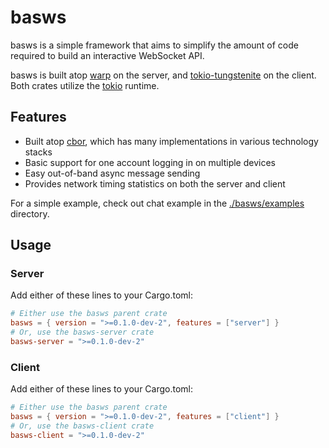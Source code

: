 # basws

basws is a simple framework that aims to simplify the amount of code required to build an interactive WebSocket API.

basws is built atop [warp](https://github.com/seanmonstar/warp) on the server, and [tokio-tungstenite](https://github.com/snapview/tokio-tungstenite) on the client. Both crates utilize the [tokio](https://tokio.rs/) runtime.

## Features

- Built atop [cbor](https://cbor.io/), which has many implementations in various technology stacks
- Basic support for one account logging in on multiple devices
- Easy out-of-band async message sending
- Provides network timing statistics on both the server and client

For a simple example, check out chat example in the [./basws/examples](basws/examples) directory.

## Usage

### Server

Add either of these lines to your Cargo.toml:

```toml
# Either use the basws parent crate
basws = { version = ">=0.1.0-dev-2", features = ["server"] }
# Or, use the basws-server crate
basws-server = ">=0.1.0-dev-2"
```

### Client

Add either of these lines to your Cargo.toml:

```toml
# Either use the basws parent crate
basws = { version = ">=0.1.0-dev-2", features = ["client"] }
# Or, use the basws-client crate
basws-client = ">=0.1.0-dev-2"
```
